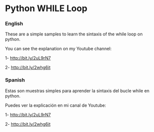 # Python WHILE Loop

### English
These are a simple samples to learn the sintaxis of the while loop on python.

You can see the explanation on my Youtube channel:

1- http://bit.ly/2uL9rN7

2- http://bit.ly/2whg6it

### Spanish
Estas son muestras simples para aprender la sintaxis del bucle while en python. 

Puedes ver la explicación en mi canal de Youtube:

1- http://bit.ly/2uL9rN7

2- http://bit.ly/2whg6it
